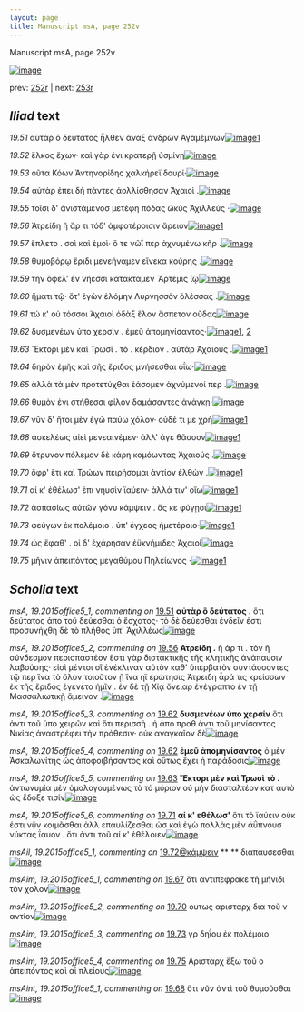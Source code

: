 ```yaml
---
layout: page
title: Manuscript msA, page 252v
---
```


Manuscript msA, page 252v

[![image](http://www.homermultitext.org/iipsrv?OBJ=IIP,1.0&FIF=/project/homer/pyramidal/deepzoom/hmt/vaimg/2017a/VA252VN_0754.tif&WID=100&CVT=JPEG)](http://www.homermultitext.org/ict2/?urn=urn:cite2:hmt:vaimg.2017a:VA252VN_0754)

prev:  [252r](../252r/) | next:  [253r](../253r/)

## *Iliad* text

*19.51* <a id="19.51"/> αὐτὰρ ὃ δεύτατος ἦλθεν ἄναξ ἀνδρῶν Ἀγαμέμνων[![image](http://www.homermultitext.org/iipsrv?OBJ=IIP,1.0&FIF=/project/homer/pyramidal/deepzoom/hmt/vaimg/2017a/VA252VN_0754.tif&RGN=0.478,0.2194,0.433,0.0316&WID=1000&CVT=JPEG)](http://www.homermultitext.org/ict2/?urn=urn:cite2:hmt:vaimg.2017a:VA252VN_0754@0.478,0.2194,0.433,0.0316)[1](#msA_19.2015office5_1)

*19.52* <a id="19.52"/> ἕλκος ἔχων· καὶ γὰρ ἐνι κρατερῇ ὑσμίνῃ[![image](http://www.homermultitext.org/iipsrv?OBJ=IIP,1.0&FIF=/project/homer/pyramidal/deepzoom/hmt/vaimg/2017a/VA252VN_0754.tif&RGN=0.478,0.2434,0.397,0.0301&WID=1000&CVT=JPEG)](http://www.homermultitext.org/ict2/?urn=urn:cite2:hmt:vaimg.2017a:VA252VN_0754@0.478,0.2434,0.397,0.0301)

*19.53* <a id="19.53"/> οῦτα Κόων Ἀντηνορίδης χαλκήρεϊ δουρί·[![image](http://www.homermultitext.org/iipsrv?OBJ=IIP,1.0&FIF=/project/homer/pyramidal/deepzoom/hmt/vaimg/2017a/VA252VN_0754.tif&RGN=0.481,0.266,0.397,0.027&WID=1000&CVT=JPEG)](http://www.homermultitext.org/ict2/?urn=urn:cite2:hmt:vaimg.2017a:VA252VN_0754@0.481,0.266,0.397,0.027)

*19.54* <a id="19.54"/> αὐτὰρ ἐπει δὴ πάντες ἀολλίσθησαν Ἀχαιοὶ .[![image](http://www.homermultitext.org/iipsrv?OBJ=IIP,1.0&FIF=/project/homer/pyramidal/deepzoom/hmt/vaimg/2017a/VA252VN_0754.tif&RGN=0.48,0.284,0.397,0.027&WID=1000&CVT=JPEG)](http://www.homermultitext.org/ict2/?urn=urn:cite2:hmt:vaimg.2017a:VA252VN_0754@0.48,0.284,0.397,0.027)

*19.55* <a id="19.55"/> τοῖσι δ' ἀνιστάμενοσ μετέφη πόδας ὠκὺς Ἀχιλλεύς ·[![image](http://www.homermultitext.org/iipsrv?OBJ=IIP,1.0&FIF=/project/homer/pyramidal/deepzoom/hmt/vaimg/2017a/VA252VN_0754.tif&RGN=0.478,0.3035,0.435,0.027&WID=1000&CVT=JPEG)](http://www.homermultitext.org/ict2/?urn=urn:cite2:hmt:vaimg.2017a:VA252VN_0754@0.478,0.3035,0.435,0.027)

*19.56* <a id="19.56"/> Ἀτρείδη ῆ ἄρ τι τόδ' ἀμφοτέροισιν ἄρειον[![image](http://www.homermultitext.org/iipsrv?OBJ=IIP,1.0&FIF=/project/homer/pyramidal/deepzoom/hmt/vaimg/2017a/VA252VN_0754.tif&RGN=0.462,0.3238,0.404,0.024&WID=1000&CVT=JPEG)](http://www.homermultitext.org/ict2/?urn=urn:cite2:hmt:vaimg.2017a:VA252VN_0754@0.462,0.3238,0.404,0.024)[1](#msA_19.2015office5_2)

*19.57* <a id="19.57"/> ἔπλετο . σοὶ καὶ ἐμοὶ· ὅ τε νῶΐ περ ἀχνυμένω κῆρ .[![image](http://www.homermultitext.org/iipsrv?OBJ=IIP,1.0&FIF=/project/homer/pyramidal/deepzoom/hmt/vaimg/2017a/VA252VN_0754.tif&RGN=0.481,0.3381,0.424,0.0285&WID=1000&CVT=JPEG)](http://www.homermultitext.org/ict2/?urn=urn:cite2:hmt:vaimg.2017a:VA252VN_0754@0.481,0.3381,0.424,0.0285)

*19.58* <a id="19.58"/> θυμοβόρῳ ἔριδι μενεήναμεν εἵνεκα κούρης .[![image](http://www.homermultitext.org/iipsrv?OBJ=IIP,1.0&FIF=/project/homer/pyramidal/deepzoom/hmt/vaimg/2017a/VA252VN_0754.tif&RGN=0.481,0.3606,0.421,0.0263&WID=1000&CVT=JPEG)](http://www.homermultitext.org/ict2/?urn=urn:cite2:hmt:vaimg.2017a:VA252VN_0754@0.481,0.3606,0.421,0.0263)

*19.59* <a id="19.59"/> τὴν ὄφελ' ἐν νήεσσι κατακτάμεν Ἄρτεμις ϊῷ[![image](http://www.homermultitext.org/iipsrv?OBJ=IIP,1.0&FIF=/project/homer/pyramidal/deepzoom/hmt/vaimg/2017a/VA252VN_0754.tif&RGN=0.485,0.3787,0.418,0.0278&WID=1000&CVT=JPEG)](http://www.homermultitext.org/ict2/?urn=urn:cite2:hmt:vaimg.2017a:VA252VN_0754@0.485,0.3787,0.418,0.0278)

*19.60* <a id="19.60"/> ἤματι τῷ· ὅτ' ἐγὼν ἑλόμην Λυρνησσὸν ὀλέσσας .[![image](http://www.homermultitext.org/iipsrv?OBJ=IIP,1.0&FIF=/project/homer/pyramidal/deepzoom/hmt/vaimg/2017a/VA252VN_0754.tif&RGN=0.481,0.3982,0.437,0.0263&WID=1000&CVT=JPEG)](http://www.homermultitext.org/ict2/?urn=urn:cite2:hmt:vaimg.2017a:VA252VN_0754@0.481,0.3982,0.437,0.0263)

*19.61* <a id="19.61"/> τώ κ' οὐ τόσσοι Ἀχαιοὶ ὀδὰξ ἕλον ἄσπετον οῦδας[![image](http://www.homermultitext.org/iipsrv?OBJ=IIP,1.0&FIF=/project/homer/pyramidal/deepzoom/hmt/vaimg/2017a/VA252VN_0754.tif&RGN=0.477,0.4177,0.437,0.0263&WID=1000&CVT=JPEG)](http://www.homermultitext.org/ict2/?urn=urn:cite2:hmt:vaimg.2017a:VA252VN_0754@0.477,0.4177,0.437,0.0263)

*19.62* <a id="19.62"/> δυσμενέων ὑπο χερσὶν . ἐμεῦ ἀπομηνίσαντος·[![image](http://www.homermultitext.org/iipsrv?OBJ=IIP,1.0&FIF=/project/homer/pyramidal/deepzoom/hmt/vaimg/2017a/VA252VN_0754.tif&RGN=0.485,0.435,0.406,0.0225&WID=1000&CVT=JPEG)](http://www.homermultitext.org/ict2/?urn=urn:cite2:hmt:vaimg.2017a:VA252VN_0754@0.485,0.435,0.406,0.0225)[1](#msA_19.2015office5_4), [2](#msA_19.2015office5_3)

*19.63* <a id="19.63"/> Ἕκτορι μὲν καὶ Τρωσὶ . τὸ . κέρδιον . αὐτὰρ Ἀχαιοὺς .[![image](http://www.homermultitext.org/iipsrv?OBJ=IIP,1.0&FIF=/project/homer/pyramidal/deepzoom/hmt/vaimg/2017a/VA252VN_0754.tif&RGN=0.485,0.4515,0.406,0.0263&WID=1000&CVT=JPEG)](http://www.homermultitext.org/ict2/?urn=urn:cite2:hmt:vaimg.2017a:VA252VN_0754@0.485,0.4515,0.406,0.0263)[1](#msA_19.2015office5_5)

*19.64* <a id="19.64"/> δηρὸν ἐμῆς καὶ σῆς ἔριδος μνήσεσθαι ὀΐω·[![image](http://www.homermultitext.org/iipsrv?OBJ=IIP,1.0&FIF=/project/homer/pyramidal/deepzoom/hmt/vaimg/2017a/VA252VN_0754.tif&RGN=0.485,0.4741,0.406,0.024&WID=1000&CVT=JPEG)](http://www.homermultitext.org/ict2/?urn=urn:cite2:hmt:vaimg.2017a:VA252VN_0754@0.485,0.4741,0.406,0.024)

*19.65* <a id="19.65"/> ἀλλὰ τὰ μὲν προτετύχθαι ἐάσομεν ἀχνύμενοί περ .[![image](http://www.homermultitext.org/iipsrv?OBJ=IIP,1.0&FIF=/project/homer/pyramidal/deepzoom/hmt/vaimg/2017a/VA252VN_0754.tif&RGN=0.485,0.4891,0.426,0.0278&WID=1000&CVT=JPEG)](http://www.homermultitext.org/ict2/?urn=urn:cite2:hmt:vaimg.2017a:VA252VN_0754@0.485,0.4891,0.426,0.0278)

*19.66* <a id="19.66"/> θυμὸν ἐνι στήθεσσι φίλον δαμάσαντες ἀνάγκῃ·[![image](http://www.homermultitext.org/iipsrv?OBJ=IIP,1.0&FIF=/project/homer/pyramidal/deepzoom/hmt/vaimg/2017a/VA252VN_0754.tif&RGN=0.484,0.5086,0.43,0.027&WID=1000&CVT=JPEG)](http://www.homermultitext.org/ict2/?urn=urn:cite2:hmt:vaimg.2017a:VA252VN_0754@0.484,0.5086,0.43,0.027)

*19.67* <a id="19.67"/> νῦν δ' ἤτοι μὲν ἐγὼ παύω χόλον· οὐδέ τι με χρὴ[![image](http://www.homermultitext.org/iipsrv?OBJ=IIP,1.0&FIF=/project/homer/pyramidal/deepzoom/hmt/vaimg/2017a/VA252VN_0754.tif&RGN=0.48,0.5274,0.43,0.0293&WID=1000&CVT=JPEG)](http://www.homermultitext.org/ict2/?urn=urn:cite2:hmt:vaimg.2017a:VA252VN_0754@0.48,0.5274,0.43,0.0293)[1](#msAim_19.2015office5_1)

*19.68* <a id="19.68"/> ἀσκελέως αἰεὶ μενεαινέμεν· ἀλλ' άγε θᾶσσον[![image](http://www.homermultitext.org/iipsrv?OBJ=IIP,1.0&FIF=/project/homer/pyramidal/deepzoom/hmt/vaimg/2017a/VA252VN_0754.tif&RGN=0.491,0.547,0.408,0.0255&WID=1000&CVT=JPEG)](http://www.homermultitext.org/ict2/?urn=urn:cite2:hmt:vaimg.2017a:VA252VN_0754@0.491,0.547,0.408,0.0255)[1](#msAint_19.2015office5_1)

*19.69* <a id="19.69"/> ὄτρυνον πόλεμον δὲ κάρη κομόωντας Ἀχαιούς .[![image](http://www.homermultitext.org/iipsrv?OBJ=IIP,1.0&FIF=/project/homer/pyramidal/deepzoom/hmt/vaimg/2017a/VA252VN_0754.tif&RGN=0.489,0.5657,0.408,0.0308&WID=1000&CVT=JPEG)](http://www.homermultitext.org/ict2/?urn=urn:cite2:hmt:vaimg.2017a:VA252VN_0754@0.489,0.5657,0.408,0.0308)

*19.70* <a id="19.70"/> ὄφρ' ἔτι καὶ Τρώων πειρήσομαι ἀντίον ἐλθὼν .[![image](http://www.homermultitext.org/iipsrv?OBJ=IIP,1.0&FIF=/project/homer/pyramidal/deepzoom/hmt/vaimg/2017a/VA252VN_0754.tif&RGN=0.49,0.5875,0.408,0.0285&WID=1000&CVT=JPEG)](http://www.homermultitext.org/ict2/?urn=urn:cite2:hmt:vaimg.2017a:VA252VN_0754@0.49,0.5875,0.408,0.0285)[1](#msAim_19.2015office5_2)

*19.71* <a id="19.71"/> αί κ' ἐθέλωσ' ἐπι νηυσὶν ϊαύειν· ἀλλά τιν' οἴω[![image](http://www.homermultitext.org/iipsrv?OBJ=IIP,1.0&FIF=/project/homer/pyramidal/deepzoom/hmt/vaimg/2017a/VA252VN_0754.tif&RGN=0.491,0.6056,0.408,0.0285&WID=1000&CVT=JPEG)](http://www.homermultitext.org/ict2/?urn=urn:cite2:hmt:vaimg.2017a:VA252VN_0754@0.491,0.6056,0.408,0.0285)[1](#msA_19.2015office5_6)

*19.72* <a id="19.72"/> ἀσπασίως αὐτῶν γόνυ κάμψειν . ὅς κε φύγῃσι[![image](http://www.homermultitext.org/iipsrv?OBJ=IIP,1.0&FIF=/project/homer/pyramidal/deepzoom/hmt/vaimg/2017a/VA252VN_0754.tif&RGN=0.49,0.6251,0.408,0.0255&WID=1000&CVT=JPEG)](http://www.homermultitext.org/ict2/?urn=urn:cite2:hmt:vaimg.2017a:VA252VN_0754@0.49,0.6251,0.408,0.0255)[1](#msAil_19.2015office5_1)

*19.73* <a id="19.73"/> φεύγων ἐκ πολέμοιο . ὑπ' έγχεος ἡμετέροιο·[![image](http://www.homermultitext.org/iipsrv?OBJ=IIP,1.0&FIF=/project/homer/pyramidal/deepzoom/hmt/vaimg/2017a/VA252VN_0754.tif&RGN=0.494,0.6424,0.378,0.0316&WID=1000&CVT=JPEG)](http://www.homermultitext.org/ict2/?urn=urn:cite2:hmt:vaimg.2017a:VA252VN_0754@0.494,0.6424,0.378,0.0316)[1](#msAim_19.2015office5_3)

*19.74* <a id="19.74"/> ὡς ἔφαθ' . οἱ δ' ἐχάρησαν ἐϋκνήμιδες Ἀχαιοὶ[![image](http://www.homermultitext.org/iipsrv?OBJ=IIP,1.0&FIF=/project/homer/pyramidal/deepzoom/hmt/vaimg/2017a/VA252VN_0754.tif&RGN=0.488,0.6574,0.415,0.0353&WID=1000&CVT=JPEG)](http://www.homermultitext.org/ict2/?urn=urn:cite2:hmt:vaimg.2017a:VA252VN_0754@0.488,0.6574,0.415,0.0353)

*19.75* <a id="19.75"/> μῆνιν ἀπειπόντος μεγαθύμου Πηλείωνος ·[![image](http://www.homermultitext.org/iipsrv?OBJ=IIP,1.0&FIF=/project/homer/pyramidal/deepzoom/hmt/vaimg/2017a/VA252VN_0754.tif&RGN=0.499,0.6769,0.415,0.0346&WID=1000&CVT=JPEG)](http://www.homermultitext.org/ict2/?urn=urn:cite2:hmt:vaimg.2017a:VA252VN_0754@0.499,0.6769,0.415,0.0346)[1](#msAim_19.2015office5_4)

## *Scholia* text

*msA, 19.2015office5_1, commenting on* [19.51](#19.51)  <a id="msA_19.2015office5_1"/> **αὐτὰρ ὃ δεύτατος .** ὅτι δεύτατος ἀπο τοῦ δεύεσθαι ὁ ἔσχατος· τὸ δὲ δεύεσθαι ἐνδεῖν ἐστι προσυνήχθη δὲ τὸ πλήθος ὑπ' Ἀχιλλέως[![image](http://www.homermultitext.org/iipsrv?OBJ=IIP,1.0&FIF=/project/homer/pyramidal/deepzoom/hmt/vaimg/2017a/VA252VN_0754.tif&RGN=0.2326,0.1183,0.6619,0.023&WID=1000&CVT=JPEG)](http://www.homermultitext.org/ict2/?urn=urn:cite2:hmt:vaimg.2017a:VA252VN_0754@0.2326,0.1183,0.6619,0.023)

*msA, 19.2015office5_2, commenting on* [19.56](#19.56)  <a id="msA_19.2015office5_2"/> **Ατρείδη .** ῆ άρ τι . τὸν ῆ σύνδεσμον περισπαστέον ἔστι γὰρ διστακτικῆς τῆς κλητικῆς ἀνάπαυσιν λαβούσης· εἰσὶ μέντοι οἳ ἐνέκλιναν αὐτὸν καθ' ὑπερβατὸν συντάσσοντες τῷ περ ἵνα τὸ ὅλον τοιοῦτον ῇ ἵνα ηϊ ερώτησις Ἀτρειδη ἆρά τις κρείσσων ἐκ τῆς ἔριδος ἐγένετο ἡμῖν . ἐν δὲ τῇ Χίᾳ ὄνειαρ ἐγέγραπτο ἐν τῇ Μασσαλιωτικῇ ἄμεινον .[![image](http://www.homermultitext.org/iipsrv?OBJ=IIP,1.0&FIF=/project/homer/pyramidal/deepzoom/hmt/vaimg/2017a/VA252VN_0754.tif&RGN=0.227,0.1331,0.675,0.0444&WID=1000&CVT=JPEG)](http://www.homermultitext.org/ict2/?urn=urn:cite2:hmt:vaimg.2017a:VA252VN_0754@0.227,0.1331,0.675,0.0444)

*msA, 19.2015office5_3, commenting on* [19.62](#19.62)  <a id="msA_19.2015office5_3"/> **δυσμενέων ὑπο χερσίν** ὅτι ἀντι τοῦ ὑπο χειρῶν καὶ ὅτι περισσὴ . ἡ ἀπο προθ ἀντι τοῦ μηνίσαντος Νικίας ἀναστρέφει τὴν πρόθεσιν· οὐκ αναγκαῖον δὲ[![image](http://www.homermultitext.org/iipsrv?OBJ=IIP,1.0&FIF=/project/homer/pyramidal/deepzoom/hmt/vaimg/2017a/VA252VN_0754.tif&RGN=0.2266,0.4532,0.2154,0.0533&WID=1000&CVT=JPEG)](http://www.homermultitext.org/ict2/?urn=urn:cite2:hmt:vaimg.2017a:VA252VN_0754@0.2266,0.4532,0.2154,0.0533)

*msA, 19.2015office5_4, commenting on* [19.62](#19.62)  <a id="msA_19.2015office5_4"/> **ἐμεῦ ἀπομηνίσαντος** ὁ μὲν Ἀσκαλωνίτης ὡς ἀποφοιβήσαντος καὶ οὕτως ἔχει ἡ παράδοσις[![image](http://www.homermultitext.org/iipsrv?OBJ=IIP,1.0&FIF=/project/homer/pyramidal/deepzoom/hmt/vaimg/2017a/VA252VN_0754.tif&RGN=0.2303,0.505,0.2075,0.0393&WID=1000&CVT=JPEG)](http://www.homermultitext.org/ict2/?urn=urn:cite2:hmt:vaimg.2017a:VA252VN_0754@0.2303,0.505,0.2075,0.0393)

*msA, 19.2015office5_5, commenting on* [19.63](#19.63)  <a id="msA_19.2015office5_5"/> **Ἕκτορι μὲν καὶ Τρωσὶ τὸ .** ἀντωνυμία μὲν ὁμολογουμένως τὸ τό μόριον οὐ μὴν διασταλτέον κατ αυτὸ ὡς ἔδοξε τισίν[![image](http://www.homermultitext.org/iipsrv?OBJ=IIP,1.0&FIF=/project/homer/pyramidal/deepzoom/hmt/vaimg/2017a/VA252VN_0754.tif&RGN=0.2375,0.5411,0.1997,0.0565&WID=1000&CVT=JPEG)](http://www.homermultitext.org/ict2/?urn=urn:cite2:hmt:vaimg.2017a:VA252VN_0754@0.2375,0.5411,0.1997,0.0565)

*msA, 19.2015office5_6, commenting on* [19.71](#19.71)  <a id="msA_19.2015office5_6"/> **αί κ' εθέλωσ'** ὅτι τὸ ϊαύειν οὐκ έστι νῦν κοιμᾶσθαι ἀλλ επαυλίζεσθαι ὡσ καὶ ἐγὼ πολλὰς μὲν ἀΰπνουσ νύκτας ΐαυον . ὅτι ἀντι τοῦ αί κ' ἐθέλοιεν[![image](http://www.homermultitext.org/iipsrv?OBJ=IIP,1.0&FIF=/project/homer/pyramidal/deepzoom/hmt/vaimg/2017a/VA252VN_0754.tif&RGN=0.236,0.5944,0.1905,0.0628&WID=1000&CVT=JPEG)](http://www.homermultitext.org/ict2/?urn=urn:cite2:hmt:vaimg.2017a:VA252VN_0754@0.236,0.5944,0.1905,0.0628)

*msAil, 19.2015office5_1, commenting on* [19.72@κάμψειν](#19.72@κάμψειν)  <a id="msAil_19.2015office5_1"/> **					 				** 					 διαπαυσεσθαι 				[![image](http://www.homermultitext.org/iipsrv?OBJ=IIP,1.0&FIF=/project/homer/pyramidal/deepzoom/hmt/vaimg/2017a/VA252VN_0754.tif&RGN=0.665,0.6191,0.072,0.0195&WID=1000&CVT=JPEG)](http://www.homermultitext.org/ict2/?urn=urn:cite2:hmt:vaimg.2017a:VA252VN_0754@0.665,0.6191,0.072,0.0195)

*msAim, 19.2015office5_1, commenting on* [19.67](#19.67)  <a id="msAim_19.2015office5_1"/> ὅτι αντιπεφρακε τῆ μήνιδι τὸν χολον[![image](http://www.homermultitext.org/iipsrv?OBJ=IIP,1.0&FIF=/project/homer/pyramidal/deepzoom/hmt/vaimg/2017a/VA252VN_0754.tif&RGN=0.436,0.5379,0.055,0.0458&WID=1000&CVT=JPEG)](http://www.homermultitext.org/ict2/?urn=urn:cite2:hmt:vaimg.2017a:VA252VN_0754@0.436,0.5379,0.055,0.0458)

*msAim, 19.2015office5_2, commenting on* [19.70](#19.70)  <a id="msAim_19.2015office5_2"/> ουτως αρισταρχ δια τοῦ ν αντίον[![image](http://www.homermultitext.org/iipsrv?OBJ=IIP,1.0&FIF=/project/homer/pyramidal/deepzoom/hmt/vaimg/2017a/VA252VN_0754.tif&RGN=0.427,0.592,0.067,0.0376&WID=1000&CVT=JPEG)](http://www.homermultitext.org/ict2/?urn=urn:cite2:hmt:vaimg.2017a:VA252VN_0754@0.427,0.592,0.067,0.0376)

*msAim, 19.2015office5_3, commenting on* [19.73](#19.73)  <a id="msAim_19.2015office5_3"/> γρ δηΐου ἐκ πολέμοιο[![image](http://www.homermultitext.org/iipsrv?OBJ=IIP,1.0&FIF=/project/homer/pyramidal/deepzoom/hmt/vaimg/2017a/VA252VN_0754.tif&RGN=0.427,0.6499,0.067,0.0376&WID=1000&CVT=JPEG)](http://www.homermultitext.org/ict2/?urn=urn:cite2:hmt:vaimg.2017a:VA252VN_0754@0.427,0.6499,0.067,0.0376)

*msAim, 19.2015office5_4, commenting on* [19.75](#19.75)  <a id="msAim_19.2015office5_4"/> Αρισταρχ ἔξω τοῦ ο ἀπειπόντος καὶ αἱ πλείους[![image](http://www.homermultitext.org/iipsrv?OBJ=IIP,1.0&FIF=/project/homer/pyramidal/deepzoom/hmt/vaimg/2017a/VA252VN_0754.tif&RGN=0.428,0.6844,0.15,0.0458&WID=1000&CVT=JPEG)](http://www.homermultitext.org/ict2/?urn=urn:cite2:hmt:vaimg.2017a:VA252VN_0754@0.428,0.6844,0.15,0.0458)

*msAint, 19.2015office5_1, commenting on* [19.68](#19.68)  <a id="msAint_19.2015office5_1"/> ὅτι νῦν ἀντὶ τοῦ θυμοῦσθαι[![image](http://www.homermultitext.org/iipsrv?OBJ=IIP,1.0&FIF=/project/homer/pyramidal/deepzoom/hmt/vaimg/2017a/VA252VN_0754.tif&RGN=0.89,0.5409,0.041,0.0586&WID=1000&CVT=JPEG)](http://www.homermultitext.org/ict2/?urn=urn:cite2:hmt:vaimg.2017a:VA252VN_0754@0.89,0.5409,0.041,0.0586)